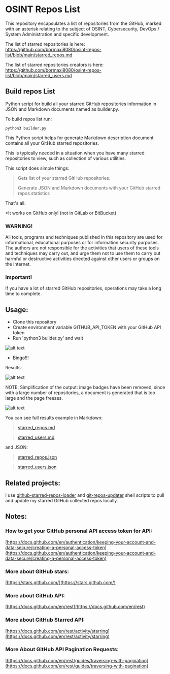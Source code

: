 # OSINT Repos List

This repository encapsulates a list of repositories from the GitHub, marked with an asterisk relating to the subject of OSINT, Cybersecurity, DevOps / System Administration and specific development.

The list of starred repositories is here: https://github.com/bormaxi8080/osint-repos-list/blob/main/starred_repos.md

The list of starred repositories creators is here: https://github.com/bormaxi8080/osint-repos-list/blob/main/starred_users.md

## Build repos List

Python script for build all your starred GitHub repositories information in JSON and Markdown documents named as builder.py.

To build repos list run:

```python3 builder.py```

This Python script helps for generate Markdown description document contains all your GitHub starred repositories.

This is typically needed in a situation when you have many starred repositories to view, such as collection of various utilities.

This script does simple things:

> Gets list of your starred GitHub repositories.
>
> Generate JSON and Markdown documents with your GitHub starred repos statistics

That's all.

*It works on GitHub only! (not in GitLab or BitBucket)

### WARNING! 

All tools, programs and techniques published in this repository are used for informational, educational purposes or for information security purposes. The authors are not responsible for the activities that users of these tools and techniques may carry out, and urge them not to use them to carry out harmful or destructive activities directed against other users or groups on the Internet.

### Important!

If you have a lot of starred GitHub repositories, operations may take a long time to complete.

## Usage:

- Clone this repository
- Create environment variable GITHUB_API_TOKEN with your GitHub API token
- Run 'python3 builder.py' and wait

![alt text](./img/shell.png "Terminal")

- Bingo!!!

Results:

![alt text](./img/starred_repos.json.png "JSON")

NOTE: Simplification of the output: image badges have been removed, since with a large number of repositories, a document is generated that is too large and the page freezes.

![alt text](./img/starred_repos.md.2.png "Markdown")

You can see full results example in Markdown:

> [starred_repos.md](./starred_repos.md) 

> [starred_users.md](./starred_users.md)

and JSON:

> [starred_repos.json](./starred_repos.json) 

> [starred_users.json](./starred_users.json)

## Related projects:

I use [github-starred-repos-loader](https://github.com/bormaxi8080/github-starred-repos-loader) and [git-repos-updater](https://github.com/bormaxi8080/git-repos-updater) shell scripts to pull and update my starred GitHub collected repos locally.

## Notes:

### How to get your GitHub personal API access token for API:

[https://docs.github.com/en/authentication/keeping-your-account-and-data-secure/creating-a-personal-access-token](https://docs.github.com/en/authentication/keeping-your-account-and-data-secure/creating-a-personal-access-token)

### More about GitHub stars:

[https://stars.github.com/](https://stars.github.com/)

### More about GitHub API:

[https://docs.github.com/en/rest](https://docs.github.com/en/rest)

### More about GitHub Starred API:

[https://docs.github.com/en/rest/activity/starring](https://docs.github.com/en/rest/activity/starring)

### More About GitHub API Pagination Requests:

[https://docs.github.com/en/rest/guides/traversing-with-pagination](https://docs.github.com/en/rest/guides/traversing-with-pagination)
